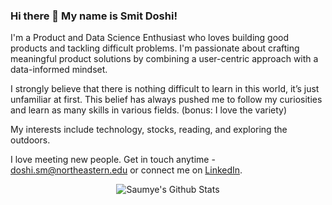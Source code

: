 ### Hi there 👋 My name is Smit Doshi!

I'm a Product and Data Science Enthusiast who loves building good products and tackling difficult problems. I'm passionate about crafting meaningful product solutions by combining a user-centric approach with a data-informed mindset.

I strongly believe that there is nothing difficult to learn in this world, it’s just unfamiliar at first. This belief has always pushed me to follow my curiosities and learn as many skills in various fields. (bonus: I love the variety)

My interests include technology, stocks, reading, and exploring the outdoors.

I love meeting new people. Get in touch anytime - doshi.sm@northeastern.edu or connect me on [LinkedIn](https://www.linkedin.com/in/smit--doshi/).

<p align="center">
<img alt="Saumye's Github Stats" src="https://github-readme-stats.vercel.app/api?username=smit2896&show_icons=true&hide_border=true" /> 
</p>

